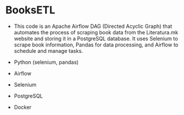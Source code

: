 # BooksETL
- This code is an Apache Airflow DAG (Directed Acyclic Graph) that automates the process
  of scraping book data from the Literatura.mk website and storing it in a PostgreSQL database.
  It uses Selenium to scrape book information, Pandas for data processing, and Airflow to schedule and manage tasks.


- Python (selenium, pandas)
- Airflow
- Selenium
- PostgreSQL
- Docker

